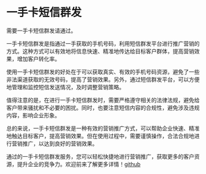 # 一手卡短信群发

需要一手卡短信群发请通过。

一手卡短信群发是指通过一手获取的手机号码，利用短信群发平台进行推广营销的方式。这种方式可以有效地将信息快速、精准地传达给目标客户群体，提高营销效果，增加客户转化率。

使用一手卡短信群发的好处在于可以获取真实、有效的手机号码资源，避免了一些非法渠道获取的无效号码，提高了营销效果。另外，通过短信群发平台，可以方便地管理和监控短信发送情况，及时调整营销策略。

值得注意的是，在进行一手卡短信群发时，需要严格遵守相关的法律法规，避免给客户带来骚扰和不必要的困扰。同时，也要注意短信内容的合规性，避免涉及违规内容，影响企业形象。

总的来说，一手卡短信群发是一种有效的营销推广方式，可以帮助企业快速、精准地触达目标客户，提高营销效果。但在使用过程中，需要谨慎操作，合法合规地进行营销推广，以达到良好的营销效果。

通过的一手卡短信群发服务，您可以轻松快捷地进行营销推广，获取更多的客户资源，提升企业的竞争力。欢迎前来了解更多详情！[github](https://github.com)